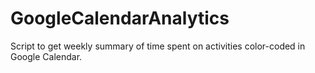 # GoogleCalendarAnalytics
Script to get weekly summary of time spent on activities color-coded in Google Calendar.
